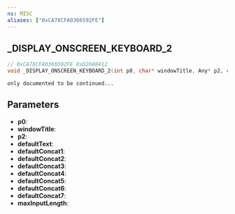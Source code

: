 ```yaml
---
ns: MISC
aliases: ["0xCA78CFA0366592FE"]
---
```

## _DISPLAY_ONSCREEN_KEYBOARD_2

```c
// 0xCA78CFA0366592FE 0xD2688412
void _DISPLAY_ONSCREEN_KEYBOARD_2(int p0, char* windowTitle, Any* p2, char* defaultText, char* defaultConcat1, char* defaultConcat2, char* defaultConcat3, char* defaultConcat4, char* defaultConcat5, char* defaultConcat6, char* defaultConcat7, int maxInputLength);
```

```
only documented to be continued...  
```

## Parameters
* **p0**: 
* **windowTitle**: 
* **p2**: 
* **defaultText**: 
* **defaultConcat1**: 
* **defaultConcat2**: 
* **defaultConcat3**: 
* **defaultConcat4**: 
* **defaultConcat5**: 
* **defaultConcat6**: 
* **defaultConcat7**: 
* **maxInputLength**: 


